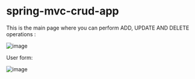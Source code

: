# spring-mvc-crud-app
This is the main page where you can perform ADD, UPDATE AND DELETE operations :

![image](https://github.com/Cristian8899/spring-mvc-crud-app/assets/73696404/4bca2f0b-a53e-4c41-b7d5-224aedb3f9d3)

User form:

![image](https://github.com/Cristian8899/spring-mvc-crud-app/assets/73696404/7e0360ae-a6f8-452f-adba-3f1fdb8ccc4c)

